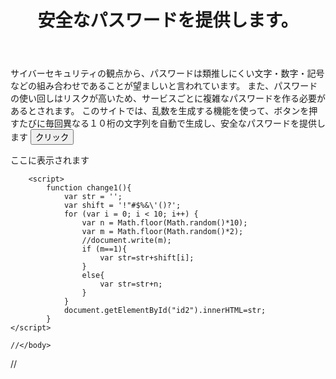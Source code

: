 <html>
    <head>
        <meta charset="utf-8">
    </head>
    <body>
        <header>
            <h1>安全なパスワードを提供します。</h1>
        </header>
        <p>サイバーセキュリティの観点から、パスワードは類推しにくい文字・数字・記号などの組み合わせであることが望ましいと言われています。
                また、パスワードの使い回しはリスクが高いため、サービスごとに複雑なパスワードを作る必要があるとされます。
                このサイトでは、乱数を生成する機能を使って、ボタンを押すたびに毎回異なる１０桁の文字列を自動で生成し、安全なパスワードを提供します
        <button onclick="change1();">クリック</button>
        <p id="id2">ここに表示されます</p>

        <script>
            function change1(){
                var str = '';
                var shift = '!"#$%&\'()?';
                for (var i = 0; i < 10; i++) {
                    var n = Math.floor(Math.random()*10);
                    var m = Math.floor(Math.random()*2);
                    //document.write(m);
                    if (m==1){
                        var str=str+shift[i];
                    }
                    else{
                        var str=str+n;
                    }
                }
                document.getElementById("id2").innerHTML=str;
            }
    </script>

    //</body>
//</html>
